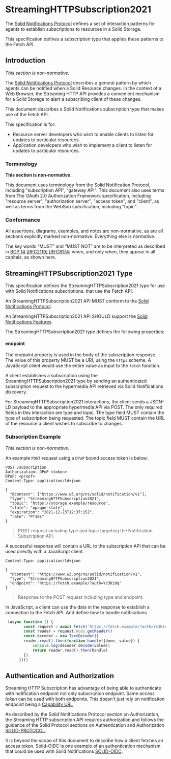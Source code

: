 # StreamingHTTPSubscription2021

The [Solid Notifications Protocol](https://solid.github.io/notifications/protocol)
defines a set of interaction patterns for agents to establish subscriptions to resources in a Solid Storage.

This specification defines a subscription type that applies these patterns to the Fetch API.

## Introduction

*This section is non-normative.*

The [Solid Notifications Protocol](https://solid.github.io/notifications/protocol)
describes a general pattern by which agents can be notified when a Solid Resource changes.
In the context of a Web Browser, the Streaming HTTP API provides a convenient mechanism for a Solid Storage
to alert a subscribing client of these changes.

This document describes a Solid Notifications subscription type that makes use of the Fetch API.

This specification is for:

* Resource server developers who wish to enable clients to listen for updates to particular resources.
* Application developers who wish to implement a client to listen for updates to particular resources.

### Terminology

**This section is non-normative.**

This document uses terminology from the Solid Notification Protocol, including "subscription API", "gateway API".
This document also uses terms from The OAuth 2.0 Authorization Framework specification,
including "resource server", "authorization server", "access token", and "client",
as well as terms from the WebSub specification, including "topic".

### Conformance



All assertions, diagrams, examples, and notes are non-normative, as are all sections explicitly marked non-normative.
Everything else is normative.

The key words “MUST” and “MUST NOT” are to be interpreted as described in [BCP 14](https://tools.ietf.org/html/bcp14)
[[RFC2119]](https://datatracker.ietf.org/doc/html/rfc2119) [[RFC8174]](https://datatracker.ietf.org/doc/html/rfc8174) when,
and only when, they appear in all capitals, as shown here.


## StreamingHTTPSubscription2021 Type

This specification defines the StreamingHTTPSubscription2021 type for use with Solid Notifications subscriptions.
that use the Fetch API.

An StreamingHTTPSubscription2021 API MUST conform to the [Solid Notifications Protocol](https://htmlpreview.github.io/?https://github.com/solid/notifications/blob/7cbc56dd0732f1369daf216d108d0b7e41097399/eventsource-subscription-2021.html#discovery).

An StreamingHTTPSubscription2021 API SHOULD support the [Solid Notifications Features](https://htmlpreview.github.io/?https://github.com/solid/notifications/blob/7cbc56dd0732f1369daf216d108d0b7e41097399/eventsource-subscription-2021.html#notification-features).

The StreamingHTTPSubscription2021 type defines the following properties:

#### endpoint
The endpoint property is used in the body of the subscription response.
The value of this property MUST be a URI, using the `https` scheme.
A JavaScript client would use the entire value as input to the `fetch` function.

A client establishes a subscription using the StreamingHTTPSubscription2021 type by sending an authenticated subscription request
to the hypermedia API retrieved via Solid Notifications discovery.

For StreamingHTTPSubscription2021 interactions, the client sends a JSON-LD payload to the appropriate hypermedia API via POST.
The only required fields in this interaction are type and topic. The type field MUST contain the type of subscription being requested.
The topic field MUST contain the URL of the resource a client wishes to subscribe to changes.

### Subscription Example

*This section is non-normative.*

An example `POST` request using a `DPoP` bound access token is below:

```http
POST /subscription
Authorization: DPoP <token>
DPoP: <proof>
Content-Type: application/ld+json
```
```jsonld
{
  "@context": ["https://www.w3.org/ns/solid/notification/v1"],
  "type": "StreamingHTTPSubscription2021",
  "topic": "https://storage.example/resource",
  "state": "opaque-state",
  "expiration": "2021-12-23T12:37:15Z",
  "rate": "PT10s"
}
```
> POST request including type and topic targeting the Notification Subscription API.

A successful response will contain a URL to the subscription API that can be used directly with a JavaScript client.

```http
Content-Type: application/ld+json
```
```jsonld
{
  "@context": "https://www.w3.org/ns/solid/notification/v1",
  "type": "StreamingHTTPSubscription2021",
  "endpoint": "https://fetch.example/?auth=Ys3KiUq"
}
```
> Response to the POST request including type and endpoint.

In JavaScript, a client can use the data in the response to establish a connection to the Fetch API.
And define how to handle notifications

```js
 (async function () {
        const request = await fetch('https://fetch.example/?auth=Ys3KiUq')
        const reader = request.body.getReader()
        const decoder = new TextDecoder()
        reader.read().then(function handle({done, value}) {
            console.log(decoder.decode(value))
            return reader.read().then(handle)
        })
      })()

```

## Authentication and Authorization

Streaming HTTP Subscription has advantage of being able to authenticate with notification endpoint
not only subscription endpoint. Same *access token* can be used with both endpoints.
This doesn't just rely on notification endpoint being a [Capability URL](https://www.w3.org/TR/capability-urls/)

As described by the Solid Notifications Protocol section on Authorization,
the Streaming HTTP subscription API requires authorization and follows the guidance of the Solid Protocol
sections on Authentication and Authorization [SOLID-PROTOCOL](https://solidproject.org/TR/protocol).

It is beyond the scope of this document to describe how a client fetches an access token.
Solid-OIDC is one example of an authentication mechanism that could be used with Solid Notifications [SOLID-OIDC](https://solid.github.io/solid-oidc/).

